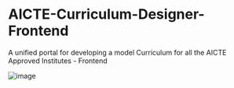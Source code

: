 # AICTE-Curriculum-Designer-Frontend
A unified portal for developing a model Curriculum for all the AICTE Approved Institutes - Frontend 

![image](https://github.com/NoumaanAhamed/AICTE-Cirriculam-Designer/assets/93511919/a04804d4-8684-40c1-98a4-4b485a7849c4)
